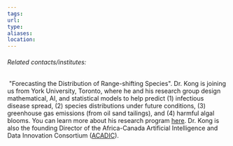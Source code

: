 ```yaml
---
tags: 
url: 
type: 
aliases:
location:
---
```


###### Related contacts/institutes:
 "Forecasting the Distribution of Range-shifting Species".
Dr. Kong is joining us from York University, Toronto, where he and his research group design mathematical, AI, and statistical models to help predict (1) infectious disease spread, (2) species distributions under future conditions, (3) greenhouse gas emissions (from oil sand tailings), and (4) harmful algal blooms. You can learn more about his research program [here](https://can01.safelinks.protection.outlook.com/?url=https%3A%2F%2Fjudekong.mathstats.yorku.ca%2F&data=05%7C01%7Cana.avila%40mail.mcgill.ca%7C437e8d29c3a244e7cf9c08db2494ceb8%7Ccd31967152e74a68afa9fcf8f89f09ea%7C0%7C0%7C638143994895419721%7CUnknown%7CTWFpbGZsb3d8eyJWIjoiMC4wLjAwMDAiLCJQIjoiV2luMzIiLCJBTiI6Ik1haWwiLCJXVCI6Mn0%3D%7C3000%7C%7C%7C&sdata=EgYTjI4JOSal1ZeOO5tWInogpYD0xCx24Imhod0wAR8%3D&reserved=0 "https://judekong.mathstats.yorku.ca/"). Dr. Kong is also the founding Director of the Africa-Canada Artificial Intelligence and Data Innovation Consortium ([ACADIC](https://can01.safelinks.protection.outlook.com/?url=https%3A%2F%2Facadic.org%2F&data=05%7C01%7Cana.avila%40mail.mcgill.ca%7C437e8d29c3a244e7cf9c08db2494ceb8%7Ccd31967152e74a68afa9fcf8f89f09ea%7C0%7C0%7C638143994895419721%7CUnknown%7CTWFpbGZsb3d8eyJWIjoiMC4wLjAwMDAiLCJQIjoiV2luMzIiLCJBTiI6Ik1haWwiLCJXVCI6Mn0%3D%7C3000%7C%7C%7C&sdata=E4pvJx0AVZOTjrv96FWMn1iPADQA70AOHNWsINJWXz8%3D&reserved=0 "https://acadic.org/")).